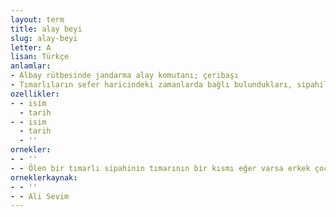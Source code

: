 ```yaml
---
layout: term
title: alay beyi
slug: alay-beyi
letter: A
lisan: Türkçe
anlamlar:
- Albay rütbesinde jandarma alay komutanı; çeribaşı
- Tımarlıların sefer haricindeki zamanlarda bağlı bulundukları, sipahilerin sancak beyinden evvel sorumlu oldukları komutan
ozellikler:
- - isim
  - tarih
- - isim
  - tarih
  - ''
ornekler:
- - ''
- - Ölen bir tımarlı sipahinin tımarının bir kısmı eğer varsa erkek çocuğuna verilir, aksi takdirde boş kalan bu tımara alay beyi denilen o bölgenin en büyük tımarlı subayı tarafından yine askerî sınıfa olan uygun bir kimse atanırdı.
orneklerkaynak:
- - ''
- - Ali Sevim
---
```

